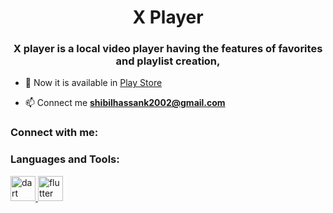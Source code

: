 <h1 align="center">X Player</h1>
<h3 align="center">X player is a local video player having the features of favorites and playlist creation,</h3>

- 🔭 Now it is available in [Play Store](https://play.google.com/store/apps/details?id=com.devstark.x_player)

- 📫 Connect me **shibilhassank2002@gmail.com**

<h3 align="left">Connect with me:</h3>
<p align="left">
</p>

<h3 align="left">Languages and Tools:</h3>
<p align="left"> <a href="https://dart.dev" target="_blank" rel="noreferrer"> <img src="https://www.vectorlogo.zone/logos/dartlang/dartlang-icon.svg" alt="dart" width="40" height="40"/> </a> <a href="https://flutter.dev" target="_blank" rel="noreferrer"> <img src="https://www.vectorlogo.zone/logos/flutterio/flutterio-icon.svg" alt="flutter" width="40" height="40"/> </a> </p>

